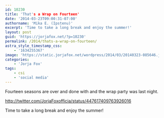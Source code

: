 ```yaml
---
id: 10230
title: 'That's a Wrap on Fourteen'
date: '2014-03-23T09:00:31-07:00'
authorname: 'Mika E. (Ipstenu)'
excerpt: 'Time to take a long break and enjoy the summer!'
layout: post
guid: 'https://jorjafox.net/?p=10230'
permalink: /2014/thats-a-wrap-on-fourteen/
astra_style_timestamp_css:
    - '1634255367'
image: 'https://static.jorjafox.net/wordpress/2014/03/20140323-085646.jpg'
categories:
    - 'Jorja Fox'
tags:
    - csi
    - 'social media'
---
```


Fourteen seasons are over and done with and the wrap party was last night.

http://twitter.com/JorjaFoxofficia/status/447617409763926016

Time to take a long break and enjoy the summer!
